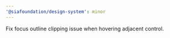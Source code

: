 ```yaml
---
'@siafoundation/design-system': minor
---
```


Fix focus outline clipping issue when hovering adjacent control.
